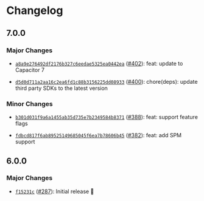 # Changelog

## 7.0.0

### Major Changes

- [`a8a9e276492df2176b327c6eedae5325ea0442ea`](https://github.com/capawesome-team/capacitor-plugins/commit/a8a9e276492df2176b327c6eedae5325ea0442ea) ([#402](https://github.com/capawesome-team/capacitor-plugins/pull/402)): feat: update to Capacitor 7

- [`d5d0d711a2aa16c2ea6fd1c88b3156225dd08933`](https://github.com/capawesome-team/capacitor-plugins/commit/d5d0d711a2aa16c2ea6fd1c88b3156225dd08933) ([#400](https://github.com/capawesome-team/capacitor-plugins/pull/400)): chore(deps): update third party SDKs to the latest version

### Minor Changes

- [`b301d031f9a6a1455ab35d735e7b2349584b8371`](https://github.com/capawesome-team/capacitor-plugins/commit/b301d031f9a6a1455ab35d735e7b2349584b8371) ([#388](https://github.com/capawesome-team/capacitor-plugins/pull/388)): feat: support feature flags

- [`fdbcd817f6ab89525149685045f6ea7b78606b45`](https://github.com/capawesome-team/capacitor-plugins/commit/fdbcd817f6ab89525149685045f6ea7b78606b45) ([#382](https://github.com/capawesome-team/capacitor-plugins/pull/382)): feat: add SPM support

## 6.0.0

### Major Changes

- [`f15231c`](https://github.com/capawesome-team/capacitor-plugins/commit/f15231c5dc5007116b75a8a68b276d04e216545c) ([#287](https://github.com/capawesome-team/capacitor-plugins/pull/287)): Initial release 🎉
